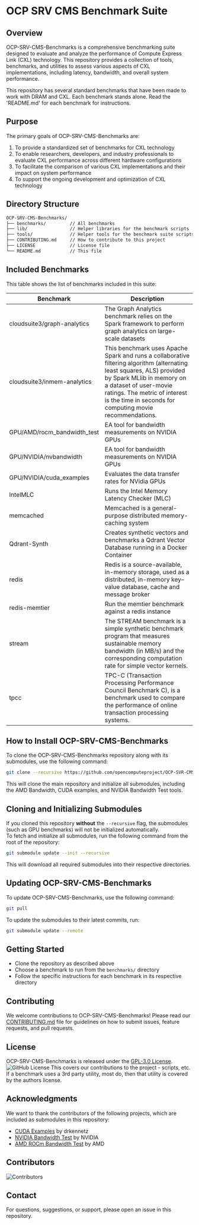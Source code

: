 # OCP SRV CMS Benchmark Suite

## Overview

OCP-SRV-CMS-Benchmarks is a comprehensive benchmarking suite designed to evaluate and analyze the performance of Compute Express Link (CXL) technology. This repository provides a collection of tools, benchmarks, and utilities to assess various aspects of CXL implementations, including latency, bandwidth, and overall system performance.

This repository has several standard benchmarks that have been made to work with DRAM and CXL. Each benchmark stands alone. Read the 'README.md' for each benchmark for instructions.

## Purpose

The primary goals of OCP-SRV-CMS-Benchmarks are:

1. To provide a standardized set of benchmarks for CXL technology
2. To enable researchers, developers, and industry professionals to evaluate CXL performance across different hardware configurations
3. To facilitate the comparison of various CXL implementations and their impact on system performance
4. To support the ongoing development and optimization of CXL technology

## Directory Structure

```bash
OCP-SRV-CMS-Benchmarks/
├── benchmarks/         // All benchmarks
├── lib/                // Helper libraries for the benchmark scripts
├── tools/              // Helper tools for the benchmark suite scripts
├── CONTRIBUTING.md     // How to contribute to this project
├── LICENSE             // License file
└── README.md           // This file
```

## Included Benchmarks

This table shows the list of benchmarks included in this suite:

| Benchmark | Description |
|-----------|-------------|
| cloudsuite3/graph-analytics   | The Graph Analytics benchmark relies on the Spark framework to perform graph analytics on large-scale datasets |
| cloudsuite3/inmem-analytics   | This benchmark uses Apache Spark and runs a collaborative filtering algorithm (alternating least squares, ALS) provided by Spark MLlib in memory on a dataset of user-movie ratings. The metric of interest is the time in seconds for computing movie recommendations. |
| GPU/AMD/rocm_bandwidth_test | EA tool for bandwidth measurements on NVIDIA GPUs |
| GPU/NVIDIA/nvbandwidth | EA tool for bandwidth measurements on NVIDIA GPUs |
| GPU/NVIDIA/cuda_examples | Evaluates the data transfer rates for NVidia GPUs |
| IntelMLC | Runs the Intel Memory Latency Checker (MLC) |
| memcached | Memcached is a general-purpose distributed memory-caching system |
| Qdrant-Synth | Creates synthetic vectors and benchmarks a Qdrant Vector Database running in a Docker Container |
| redis | Redis is a source-available, in-memory storage, used as a distributed, in-memory key–value database, cache and message broker |
| redis-memtier | Run the memtier benchmark against a redis instance |
| stream | The STREAM benchmark is a simple synthetic benchmark program that measures sustainable memory bandwidth (in MB/s) and the corresponding computation rate for simple vector kernels.  |
| tpcc | TPC-C (Transaction Processing Performance Council Benchmark C), is a benchmark used to compare the performance of online transaction processing systems. |

## How to Install OCP-SRV-CMS-Benchmarks

To clone the OCP-SRV-CMS-Benchmarks repository along with its submodules, use the following command:

```bash
git clone --recursive https://github.com/opencomputeproject/OCP-SVR-CMS-Benchmarks.git
```

This will clone the main repository and initialize all submodules, including the AMD Bandwidth, CUDA examples, and NVIDIA Bandwidth Test tools.

## Cloning and Initializing Submodules

If you cloned this repository **without** the `--recursive` flag, the submodules (such as GPU benchmarks) will not be initialized automatically.  
To fetch and initialize all submodules, run the following command from the root of the repository:

```sh
git submodule update --init --recursive
```

This will download all required submodules into their respective directories.

## Updating OCP-SRV-CMS-Benchmarks

To update OCP-SRV-CMS-Benchmarks, use the following command:
```bash
git pull
```

To update the submodules to their latest commits, run:
```bash
git submodule update --remote
```

## Getting Started

- Clone the repository as described above
- Choose a benchmark to run from the `benchmarks/` directory
- Follow the specific instructions for each benchmark in its respective directory

## Contributing
We welcome contributions to OCP-SRV-CMS-Benchmarks! Please read our [CONTRIBUTING.md](./CONTRIBUTING.md) file for guidelines on how to submit issues, feature requests, and pull requests.

## License
OCP-SRV-CMS-Benchmarks is released under the [GPL-3.0 License](./LICENSE.md). ![GitHub License](https://img.shields.io/badge/license-GPL--3.0-orange)
This covers our contributions to the project - scripts, etc. If a benchmark uses a 3rd party utility, most do, then that utility is covered by the authors license.

## Acknowledgments
We want to thank the contributors of the following projects, which are included as submodules in this repository:
- [CUDA Examples](https://github.com/drkennetz/cuda_examples) by drkennetz
- [NVIDIA Bandwidth Test](https://github.com/NVIDIA/nvbandwidth) by NVIDIA
- [AMD ROCm Bandwidth Test](https://github.com/ROCm/rocm_bandwidth_test) by AMD

## Contributors

![Contributors](https://contributors-img.web.app/image?repo=OCP-SRV-CMS-Benchmarks)

## Contact
For questions, suggestions, or support, please open an issue in this repository.
